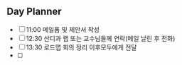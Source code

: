 ## Day Planner
- [ ] 11:00 메일폼 및 제안서 작성
- [ ] 12:30 산디과 랩 또는 교수님들께 연락(메일 날린 후 전화)
- [ ] 13:30 로드맵 회의 정리 이후모두에게 전달
- [ ] 